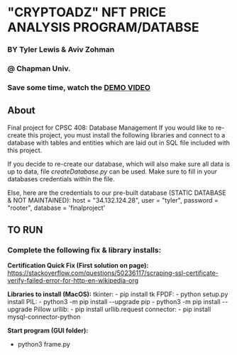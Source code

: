 # "CRYPTOADZ" NFT PRICE ANALYSIS PROGRAM/DATABSE
### BY Tyler Lewis & Aviv Zohman
### @ Chapman Univ.

### Save some time, watch the [DEMO VIDEO](https://www.dropbox.com/s/a6uacp1kidlhtpm/CrypToadz%20TKinter%20Demo.mp4?dl=0)

## About
Final project for CPSC 408: Database Management
If you would like to re-create this project, you must install the following libraries and connect to a database with tables and entities which are laid out in SQL file included with this project.

If you decide to re-create our database, which will also make sure all data is up to data, file *createDatabase.py* can be used. Make sure to fill in your databases credentials within the file.

Else, here are the credentials to our pre-built database (STATIC DATABASE & NOT MAINTAINED):
  host = "34.132.124.28",
  user = "tyler",
  password = "rooter",
  database = 'finalproject'

## TO RUN
### Complete the following fix & library installs:
**Certification Quick Fix (First solution on page):**
  https://stackoverflow.com/questions/50236117/scraping-ssl-certificate-verify-failed-error-for-http-en-wikipedia-org

**Libraries to install (MacOS):**
  tkinter:
    - pip install tk
  FPDF:
    - python setup.py install
  PIL:
    - python3 -m pip install --upgrade pip
    - python3 -m pip install --upgrade Pillow
  urllib:
    - pip install urllib.request
  connector:
    - pip install mysql-connector-python

**Start program (GUI folder):** 

  - python3 frame.py
